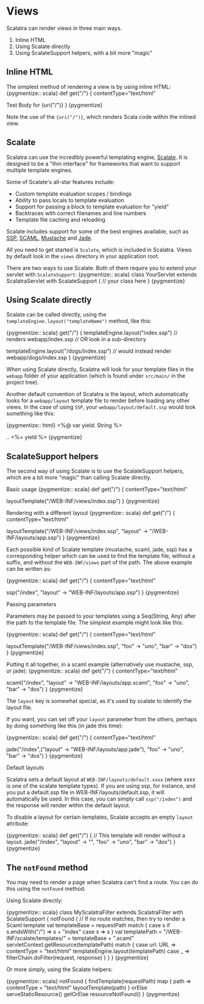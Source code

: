 Views
=====

Scalatra can render views in three main ways. 

1. Inline HTML
1. Using Scalate directly
1. Using ScalateSupport helpers, with a bit more "magic"

Inline HTML
-----------

The simplest method of rendering a view is by using inline HTML:
{pygmentize:: scala}
def get("/") {
  contentType="text/html"

  <html>
  <head><title>Test</title></head>
  <body>Test Body for {uri("/")}</body>
  </html>
}
{pygmentize}

Note the use of the `{uri("/")}`, which renders Scala code within the inlined
view. 

Scalate
-------

Scalatra can use the incredibly powerful templating engine, 
[Scalate][scalate]. It is designed to be a "thin interface" for frameworks 
that want to support multiple template engines.

[scalate]: http://scalate.fusesource.org/documentation/user-guide.html

Some of Scalate's all-star features include:

*   Custom template evaluation scopes / bindings
*   Ability to pass locals to template evaluation
*   Support for passing a block to template evaluation for "yield"
*   Backtraces with correct filenames and line numbers
*   Template file caching and reloading

Scalate includes support for some of the best engines available, such as
[SSP][ssp], [SCAML][scaml], [Mustache][mustache] and [Jade][jade].

[ssp]: http://scalate.fusesource.org/documentation/ssp-reference.html
[scaml]: http://scalate.fusesource.org/documentation/scaml-reference.html
[mustache]: http://scalate.fusesource.org/documentation/mustache.html
[jade]: http://scalate.fusesource.org/documentation/jade.html

All you need to get started is `Scalate`, which is included in Scalatra. Views
by default look in the `views` directory in your application root.

There are two ways to use Scalate. Both of them require you to extend your 
servlet with `ScalateSupport`:
{pygmentize:: scala}
class YourServlet extends ScalatraServlet with ScalateSupport {
  // your class here
}
{pygmentize}

Using Scalate directly
----------------------

Scalate can be called directly, using the 
`templateEngine.layout("templateName")` method, like this:

{pygmentize:: scala}
get("/") {
  templateEngine.layout("index.ssp")
  // renders webapp/index.ssp
  // OR look in a sub-directory

  templateEngine.layout("/dogs/index.ssp")
  // would instead render webapp/dogs/index.ssp
}
{pygmentize}

When using Scalate directly, Scalatra will look for your template files
in the `webapp` folder of your application (which is found under `src/main/`
in the project tree). 

Another default convention of Scalatra is the layout, which automatically 
looks for a `webapp/layout` template file to render before loading any 
other views. In the case of using `SSP`, your `webapp/layout/default.ssp` 
would look something like this:

{pygmentize:: html}
<%@ var yield: String %> 
<html>
  <head>..</head>
  <body>
    <%= yield %>
  </body>
</html>
{pygmentize}

ScalateSupport helpers
----------------------

The second way of using Scalate is to use the ScalateSupport helpers, which
are a bit more "magic" than calling Scalate directly. 

Basic usage
{pygmentize:: scala}
def get("/") {
  contentType="text/html"

  layoutTemplate("/WEB-INF/views/index.ssp")
}
{pygmentize}

Rendering with a different layout
{pygmentize:: scala}
def get("/") {
  contentType="text/html"

  layoutTemplate("/WEB-INF/views/index.ssp", "layout" -> "/WEB-INF/layouts/app.ssp")
}
{pygmentize}

Each possible kind of Scalate template (mustache, scaml, jade, ssp) has a
corresponding helper which can be used to find the template file, without a
suffix, and without the `WEB-INF/views` part of the path. The above example can be 
written as:

{pygmentize:: scala}
def get("/") {
  contentType="text/html"

  ssp("/index", "layout" -> "WEB-INF/layouts/app.ssp")
}
{pygmentize}

Passing parameters

Parameters may be passed to your templates using a Seq(String, Any) after the 
path to the template file. The simplest example might look like this:

{pygmentize:: scala}
def get("/") {
  contentType="text/html"

  layoutTemplate("/WEB-INF/views/index.ssp", "foo" -> "uno", "bar" -> "dos")
}
{pygmentize}

Putting it all together, in a scaml example (alternatively use mustache, ssp, 
or jade):
{pygmentize:: scala}
def get("/") {
  contentType="text/html"

  scaml("/index", "layout" -> "WEB-INF/layouts/app.scaml", "foo" -> "uno", "bar" -> "dos")
}
{pygmentize}

The `layout` key is somewhat special, as it's used by scalate to identify the 
layout file. 

If you want, you can set off your `layout` parameter from the others, perhaps
by doing something like this (in jade this time):

{pygmentize:: scala}
def get("/") {
  contentType="text/html"

  jade("/index",("layout" -> "WEB-INF/layouts/app.jade"), "foo" -> "uno", "bar" -> "dos")
}
{pygmentize}

Default layouts

Scalatra sets a default layout at `WEB-INF/layouts/default.xxxx` (where xxxx 
is one of the scalate template types). If you are using ssp, for instance, and
you put a default.ssp file in WEB-INF/layouts/default.ssp, it will 
automatically be used. In this case, you can simply call `ssp("/index")` and the
response will render within the default layout. 

To disable a layout for certain templates, Scalate accepts an empty `layout` 
attribute:

{pygmentize:: scala}
def get("/") {
  // This template will render without a layout.
  jade("/index", "layout" -> "", "foo" -> "uno", "bar" -> "dos")
}
{pygmentize}

The `notFound` method
---------------------

You may need to render a page when Scalatra can't find a route. You can do
this using the `notFound` method.

Using Scalate directly:

{pygmentize:: scala}
class MyScalatraFilter extends ScalatraFilter with ScalateSupport {
  notFound {
    // If no route matches, then try to render a Scaml template
    val templateBase = requestPath match {
      case s if s.endsWith("/") => s + "index"
      case s => s
    }
    val templatePath = "/WEB-INF/scalate/templates/" + templateBase + ".scaml"
    servletContext.getResource(templatePath) match {
      case url: URL => 
        contentType = "text/html"
        templateEngine.layout(templatePath)
      case _ => 
        filterChain.doFilter(request, response)
    } 
  }
}
{pygmentize}

Or more simply, using the Scalate helpers:

{pygmentize:: scala}
notFound {
  findTemplate(requestPath) map { path =>
    contentType = "text/html"
    layoutTemplate(path)
  } orElse serveStaticResource() getOrElse resourceNotFound() 
}
{pygmentize}
